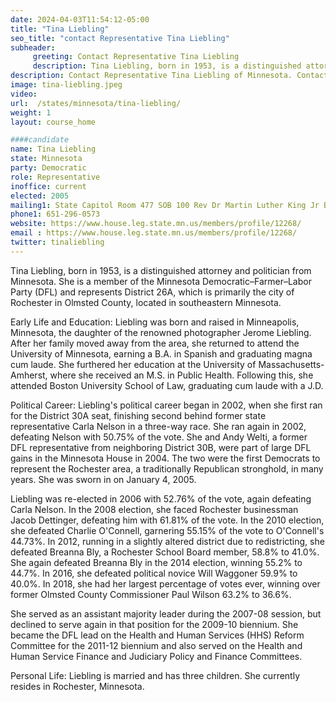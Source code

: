 ```yaml
---
date: 2024-04-03T11:54:12-05:00
title: "Tina Liebling"
seo_title: "contact Representative Tina Liebling"
subheader:
     greeting: Contact Representative Tina Liebling
     description: Tina Liebling, born in 1953, is a distinguished attorney and politician from Minnesota. She is a member of the Minnesota Democratic–Farmer–Labor Party (DFL) and represents District 26A, which is primarily the city of Rochester in Olmsted County, located in southeastern Minnesota.
description: Contact Representative Tina Liebling of Minnesota. Contact information for Tina Liebling includes email address, phone number, and mailing address.
image: tina-liebling.jpeg
video:
url:  /states/minnesota/tina-liebling/
weight: 1
layout: course_home

####candidate
name: Tina Liebling
state: Minnesota
party: Democratic
role: Representative
inoffice: current
elected: 2005
mailing1: State Capitol Room 477 SOB 100 Rev Dr Martin Luther King Jr Blvd St. Paul, MN 55155-1298
phone1: 651-296-0573
website: https://www.house.leg.state.mn.us/members/profile/12268/
email : https://www.house.leg.state.mn.us/members/profile/12268/
twitter: tinaliebling
---
```


Tina Liebling, born in 1953, is a distinguished attorney and politician from Minnesota. She is a member of the Minnesota Democratic–Farmer–Labor Party (DFL) and represents District 26A, which is primarily the city of Rochester in Olmsted County, located in southeastern Minnesota.

Early Life and Education:
Liebling was born and raised in Minneapolis, Minnesota, the daughter of the renowned photographer Jerome Liebling. After her family moved away from the area, she returned to attend the University of Minnesota, earning a B.A. in Spanish and graduating magna cum laude. She furthered her education at the University of Massachusetts-Amherst, where she received an M.S. in Public Health. Following this, she attended Boston University School of Law, graduating cum laude with a J.D.

Political Career:
Liebling's political career began in 2002, when she first ran for the District 30A seat, finishing second behind former state representative Carla Nelson in a three-way race. She ran again in 2002, defeating Nelson with 50.75% of the vote. She and Andy Welti, a former DFL representative from neighboring District 30B, were part of large DFL gains in the Minnesota House in 2004. The two were the first Democrats to represent the Rochester area, a traditionally Republican stronghold, in many years. She was sworn in on January 4, 2005.

Liebling was re-elected in 2006 with 52.76% of the vote, again defeating Carla Nelson. In the 2008 election, she faced Rochester businessman Jacob Dettinger, defeating him with 61.81% of the vote. In the 2010 election, she defeated Charlie O'Connell, garnering 55.15% of the vote to O'Connell's 44.73%. In 2012, running in a slightly altered district due to redistricting, she defeated Breanna Bly, a Rochester School Board member, 58.8% to 41.0%. She again defeated Breanna Bly in the 2014 election, winning 55.2% to 44.7%. In 2016, she defeated political novice Will Waggoner 59.9% to 40.0%. In 2018, she had her largest percentage of votes ever, winning over former Olmsted County Commissioner Paul Wilson 63.2% to 36.6%.

She served as an assistant majority leader during the 2007-08 session, but declined to serve again in that position for the 2009-10 biennium. She became the DFL lead on the Health and Human Services (HHS) Reform Committee for the 2011-12 biennium and also served on the Health and Human Service Finance and Judiciary Policy and Finance Committees.

Personal Life:
Liebling is married and has three children. She currently resides in Rochester, Minnesota.
